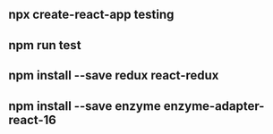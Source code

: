 ## npx create-react-app testing

## npm run test

## npm install --save redux react-redux

## npm install --save enzyme enzyme-adapter-react-16
